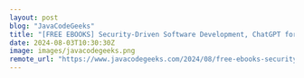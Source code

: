 ```yaml
---
layout: post
blog: "JavaCodeGeeks"
title: "[FREE EBOOKS] Security-Driven Software Development, ChatGPT for Cybersecurity Cookbook & Four More Best Selling Titles"
date: 2024-08-03T10:30:30Z
image: images/javacodegeeks.png
remote_url: "https://www.javacodegeeks.com/2024/08/free-ebooks-security-driven-software-development-chatgpt-for-cybersecurity-cookbook-four-more-best-selling-titles.html"
---
```

